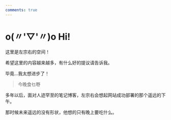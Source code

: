 ```yaml
---
comments: true
---
```

# o(〃'▽'〃)o Hi!

这里是左宗右的空间！

希望这里的内容越来越多，有什么好的提议请告诉我。

毕竟...我太想进步了！

<!-- <div class="grid cards" markdown>

-  **计算机理论**

    ---
   
    - [计算机网络](计算机理论/计算机网络/index.md)

</div>


<div class="grid cards" markdown>

-  **算法题单**

    ---
    - [代码随想录](算法题/代码随想录/index.md)

</div> -->

>今晚食乜嘢 

多年以后，面对人迹罕至的笔记博客，左宗右会想起网站成功部署的那个遥远的下午。

那时候未来遥远的没有形状，他想的只有晚上要吃什么。